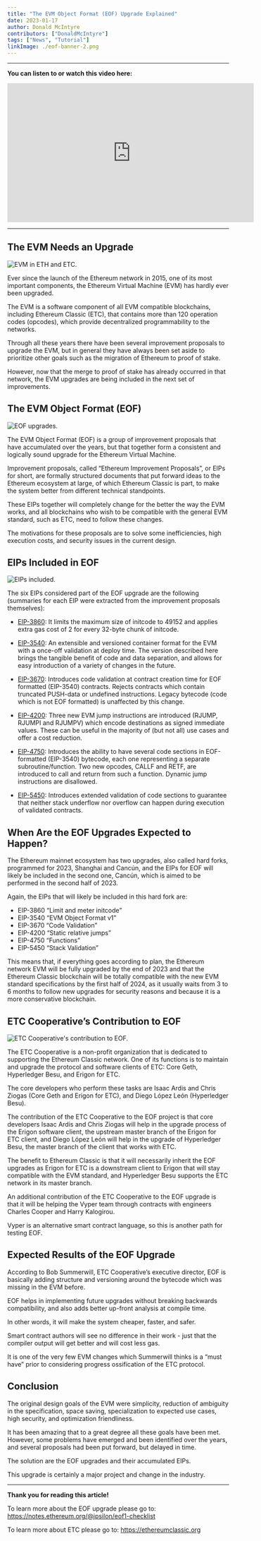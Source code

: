 ```yaml
---
title: "The EVM Object Format (EOF) Upgrade Explained"
date: 2023-01-17
author: Donald McIntyre
contributors: ["DonaldMcIntyre"]
tags: ["News", "Tutorial"]
linkImage: ./eof-banner-2.png
---
```


---
**You can listen to or watch this video here:**

<iframe width="560" height="315" src="https://www.youtube.com/embed/3R0KNvEYI9o" title="YouTube video player" frameborder="0" allow="accelerometer; autoplay; clipboard-write; encrypted-media; gyroscope; picture-in-picture; web-share" allowfullscreen></iframe>

---

## The EVM Needs an Upgrade

![EVM in ETH and ETC.](./eof-evm-2.png)

Ever since the launch of the Ethereum network in 2015, one of its most important components, the Ethereum Virtual Machine (EVM) has hardly ever been upgraded.

The EVM is a software component of all EVM compatible blockchains, including Ethereum Classic (ETC), that contains more than 120 operation codes (opcodes), which provide decentralized programmability to the networks.

Through all these years there have been several improvement proposals to upgrade the EVM, but in general they have always been set aside to prioritize other goals such as the migration of Ethereum to proof of stake.

However, now that the merge to proof of stake has already occurred in that network, the EVM upgrades are being included in the next set of improvements.

## The EVM Object Format (EOF)

![EOF upgrades.](./eof-eof-2.png)

The EVM Object Format (EOF) is a group of improvement proposals that have accumulated over the years, but that together form a consistent and logically sound upgrade for the Ethereum Virtual Machine.

Improvement proposals, called “Ethereum Improvement Proposals”, or EIPs for short, are formally structured documents that put forward ideas to the Ethereum ecosystem at large, of which Ethereum Classic is part, to make the system better from different technical standpoints.

These EIPs together will completely change for the better the way the EVM works, and all blockchains who wish to be compatible with the general EVM standard, such as ETC, need to follow these changes.

The motivations for these proposals are to solve some inefficiencies, high execution costs, and security issues in the current design.

## EIPs Included in EOF

![EIPs included.](./eof-eips-2.png)

The six EIPs considered part of the EOF upgrade are the following (summaries for each EIP were extracted from the improvement proposals themselves):

- [EIP-3860](https://eips.ethereum.org/EIPS/eip-3860): It limits the maximum size of initcode to 49152 and applies extra gas cost of 2 for every 32-byte chunk of initcode. 

- [EIP-3540](https://eips.ethereum.org/EIPS/eip-3540): An extensible and versioned container format for the EVM with a once-off validation at deploy time. The version described here brings the tangible benefit of code and data separation, and allows for easy introduction of a variety of changes in the future.

- [EIP-3670](https://eips.ethereum.org/EIPS/eip-3670): Introduces code validation at contract creation time for EOF formatted (EIP-3540) contracts. Rejects contracts which contain truncated PUSH-data or undefined instructions. Legacy bytecode (code which is not EOF formatted) is unaffected by this change.

- [EIP-4200](https://eips.ethereum.org/EIPS/eip-4200): Three new EVM jump instructions are introduced (RJUMP, RJUMPI and RJUMPV) which encode destinations as signed immediate values. These can be useful in the majority of (but not all) use cases and offer a cost reduction.

- [EIP-4750](https://eips.ethereum.org/EIPS/eip-4750): Introduces the ability to have several code sections in EOF-formatted (EIP-3540) bytecode, each one representing a separate subroutine/function. Two new opcodes, CALLF and RETF, are introduced to call and return from such a function. Dynamic jump instructions are disallowed.

- [EIP-5450](https://eips.ethereum.org/EIPS/eip-5450): Introduces extended validation of code sections to guarantee that neither stack underflow nor overflow can happen during execution of validated contracts.

## When Are the EOF Upgrades Expected to Happen?

The Ethereum mainnet ecosystem has two upgrades, also called hard forks, programmed for 2023, Shanghai and Cancún, and the EIPs for EOF will likely be included in the second one, Cancún, which is aimed to be performed in the second half of 2023.

Again, the EIPs that will likely be included in this hard fork are:

- EIP-3860 “Limit and meter initcode”
- EIP-3540 “EVM Object Format v1”
- EIP-3670 “Code Validation”
- EIP-4200 “Static relative jumps”
- EIP-4750 “Functions”
- EIP-5450 “Stack Validation”

This means that, if everything goes according to plan, the Ethereum network EVM will be fully upgraded by the end of 2023 and that the Ethereum Classic blockchain will be totally compatible with the new EVM standard specifications by the first half of 2024, as it usually waits from 3 to 6 months to follow new upgrades for security reasons and because it is a more conservative blockchain.

## ETC Cooperative’s Contribution to EOF

![ETC Cooperative's contribution to EOF.](./eof-etc-coop-2.png)

The ETC Cooperative is a non-profit organization that is dedicated to supporting the Ethereum Classic network. One of its functions is to maintain and upgrade the protocol and software clients of ETC: Core Geth, Hyperledger Besu, and Erigon for ETC.

The core developers who perform these tasks are Isaac Ardis and Chris Ziogas (Core Geth and Erigon for ETC), and Diego López León (Hyperledger Besu).

The contribution of the ETC Cooperative to the EOF project is that core developers Isaac Ardis and Chris Ziogas will help in the upgrade process of the Erigon software client, the upstream master branch of the Erigon for ETC client, and Diego López León will help in the upgrade of Hyperledger Besu, the master branch of the client that works with ETC.

The benefit to Ethereum Classic is that it will necessarily inherit the EOF upgrades as Erigon for ETC is a downstream client to Erigon that will stay compatible with the EVM standard, and Hyperledger Besu supports the ETC network in its master branch.

An additional contribution of the ETC Cooperative to the EOF upgrade is that it will be helping the Vyper team through contracts with engineers Charles Cooper and Harry Kalogirou. 

Vyper is an alternative smart contract language, so this is another path for testing EOF.

## Expected Results of the EOF Upgrade

According to Bob Summerwill, ETC Cooperative’s executive director, EOF is basically adding structure and versioning around the bytecode which was missing in the EVM before. 

EOF helps in implementing future upgrades without breaking backwards compatibility, and also adds better up-front analysis at compile time.

In other words, it will make the system cheaper, faster, and safer.

Smart contract authors will see no difference in their work - just that the compiler output will get better and will cost less gas.

It is one of the very few EVM changes which Summerwill thinks is a “must have” prior to considering progress ossification of the ETC protocol.

## Conclusion

The original design goals of the EVM were simplicity, reduction of ambiguity in the specification, space saving, specialization to expected use cases, high security, and optimization friendliness.

It has been amazing that to a great degree all these goals have been met. However, some problems have emerged and been identified over the years, and several proposals had been put forward, but delayed in time.

The solution are the EOF upgrades and their accumulated EIPs.

This upgrade is certainly a major project and change in the industry.

---

**Thank you for reading this article!**

To learn more about the EOF upgrade please go to: https://notes.ethereum.org/@ipsilon/eof1-checklist

To learn more about ETC please go to: https://ethereumclassic.org
